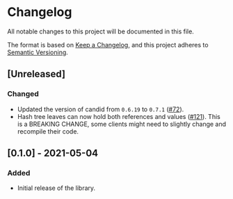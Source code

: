 # Changelog
All notable changes to this project will be documented in this file.

The format is based on [Keep a Changelog](https://keepachangelog.com/en/1.0.0/),
and this project adheres to [Semantic Versioning](https://semver.org/spec/v2.0.0.html).

## [Unreleased]
### Changed
- Updated the version of candid from `0.6.19` to `0.7.1` ([#72](https://github.com/dfinity/cdk-rs/pull/72)).
- Hash tree leaves can now hold both references and values ([#121](https://github.com/dfinity/cdk-rs/issues/121)).
  This is a BREAKING CHANGE, some clients might need to slightly change and recompile their code.

## [0.1.0] - 2021-05-04
### Added
* Initial release of the library.
